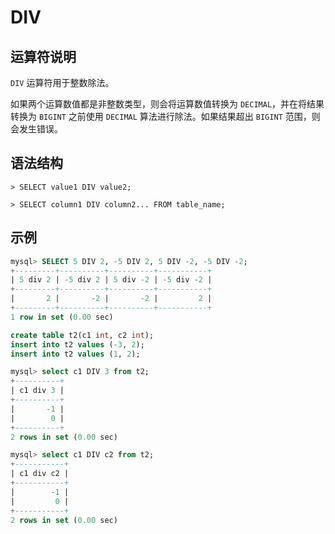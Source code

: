 # **DIV**

## **运算符说明**

`DIV` 运算符用于整数除法。

如果两个运算数值都是非整数类型，则会将运算数值转换为 `DECIMAL`，并在将结果转换为 `BIGINT` 之前使用 `DECIMAL` 算法进行除法。如果结果超出 `BIGINT` 范围，则会发生错误。

## **语法结构**

```
> SELECT value1 DIV value2;
```

```
> SELECT column1 DIV column2... FROM table_name;
```

## **示例**

```sql
mysql> SELECT 5 DIV 2, -5 DIV 2, 5 DIV -2, -5 DIV -2;
+---------+----------+----------+-----------+
| 5 div 2 | -5 div 2 | 5 div -2 | -5 div -2 |
+---------+----------+----------+-----------+
|       2 |       -2 |       -2 |         2 |
+---------+----------+----------+-----------+
1 row in set (0.00 sec)
```

```sql
create table t2(c1 int, c2 int);
insert into t2 values (-3, 2);
insert into t2 values (1, 2);

mysql> select c1 DIV 3 from t2;
+----------+
| c1 div 3 |
+----------+
|       -1 |
|        0 |
+----------+
2 rows in set (0.00 sec)

mysql> select c1 DIV c2 from t2;
+-----------+
| c1 div c2 |
+-----------+
|        -1 |
|         0 |
+-----------+
2 rows in set (0.00 sec)
```
